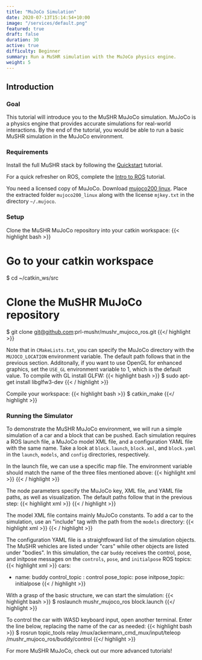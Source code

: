 ```yaml
---
title: "MuJoCo Simulation"
date: 2020-07-13T15:14:54+10:00
image: "/services/default.png"
featured: true
draft: false
duration: 30
active: true
difficulty: Beginner
summary: Run a MuSHR simulation with the MuJoCo physics engine.
weight: 5
---
```


## Introduction

### Goal 

This tutorial will introduce you to the MuSHR MuJoCo simulation. MuJoCo is a 
physics engine that provides accurate simulations for real-world interactions.
By the end of the tutorial, you would be able to run a basic MuSHR simulation in
the MuJoCo environment.

### Requirements

Install the full MuSHR stack by following the 
[Quickstart](https://mushr.io/tutorials/quickstart/) tutorial.

For a quick refresher on ROS, complete the [Intro to ROS](https://mushr.io/tutorials/intro-to-ros/) tutorial.

You need a licensed copy of MuJoCo. Download [mujoco200 linux](https://www.roboti.us/index.html). Place the extracted folder `mujoco200_linux` along with
the license `mjkey.txt` in the directory `~/.mujoco`.

### Setup

Clone the MuSHR MuJoCo repository into your catkin workspace:
{{< highlight bash >}}
# Go to your catkin workspace
$ cd ~/catkin_ws/src
# Clone the MuSHR MuJoCo repository
$ git clone git@github.com:prl-mushr/mushr_mujoco_ros.git
{{</ highlight >}}

Note that in `CMakeLists.txt`, you can specify the MuJoCo directory with 
the `MUJOCO_LOCATION` environment variable. The default path follows that in the
previous section. Additonally, if you want to use OpenGL for enhanced graphics, 
set the `USE_GL` environment variable to 1, which is the default value. To
compile with GL install GLFW:
{{< highlight bash >}}
$ sudo apt-get install libglfw3-dev
{{< / highlight >}}

Compile your workspace:
{{< highlight bash >}}
$ catkin_make
{{</ highlight >}}

### Running the Simulator
To demonstrate the MuSHR MuJoCo environment, we will run a simple simulation 
of a car and a block that can be pushed. Each simulation requires a ROS launch
file, a MuJoCo model XML file, and a configuration YAML file with the same name.
Take a look at `block.launch`, `block.xml`, and `block.yaml` in the `launch`, 
`models`, and `config` directories, respectively.

In the launch file, we can use a specific map file. The environment variable 
should match the name of the three files mentioned above:
{{< highlight xml >}}
<arg name="map_server" default="1"/>
<arg name="map_file" default="$(find mushr_mujoco_ros)/maps/empty.yaml" />
<arg name="environment" default="block" />
{{< / highlight >}}

The node parameters specify the MuJoCo key, XML file, and YAML file paths, as 
well as visualization. The default paths follow that in the previous step:
{{< highlight xml >}}
<node pkg="mushr_mujoco_ros" name="mushr_mujoco_ros" type="mushr_mujoco_ros_node" output="screen">
    <param name="mj_key" value="~/.mujoco/mjkey.txt" />
    <param name="model_file_path" value="$(find mushr_mujoco_ros)/models/$(arg environment).xml" />
    <param name="config_file_path" value="$(find mushr_mujoco_ros)/config/$(arg environment).yaml" />
    <param name="viz" value="true" />
</node>
{{< / highlight >}}

The model XML file contains mainly MuJoCo constants. To add a car to the 
simulation, use an "include" tag with the path from the `models` directory:
{{< highlight xml >}}
<include file="cars/pusher_car/buddy.xml"/>
{{< / highlight >}}

The configuration YAML file is a straightfoward list of the simulation objects.
The MuSHR vehicles are listed under "cars" while other objects are listed under
"bodies". In this simulation, the car `buddy` receives the control, pose, and 
initpose messages on the `controls`, `pose`, and `initialpose` ROS topics:
{{< highlight xml >}}
cars:
- name: buddy
  control_topic : control
  pose_topic: pose
  initpose_topic: initialpose
{{< / highlight >}}

With a grasp of the basic structure, we can start the simulation:
{{< highlight bash >}}
$ roslaunch mushr_mujoco_ros block.launch
{{</ highlight >}}

To control the car with WASD keyboard input, open another terminal. Enter the 
line below, replacing the name of the car as needed:
{{< highlight bash >}}
$ rosrun topic_tools relay /mux/ackermann_cmd_mux/input/teleop /mushr_mujoco_ros/buddy/control
{{</ highlight >}}

For more MuSHR MuJoCo, check out our more advanced tutorials!